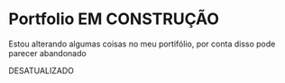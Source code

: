 # Portfolio EM CONSTRUÇÃO

Estou alterando algumas coisas no meu portifólio, por conta disso pode parecer abandonado


DESATUALIZADO 
